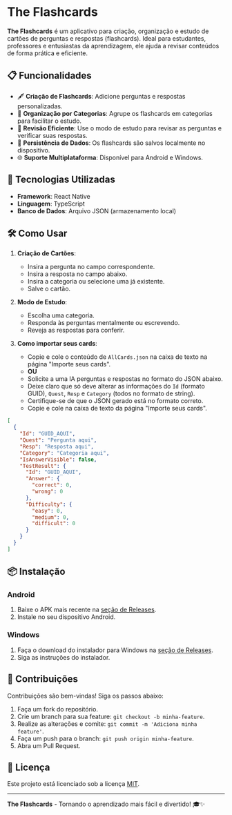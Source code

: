 ﻿# The Flashcards

**The Flashcards** é um aplicativo para criação, organização e estudo de cartões de perguntas e respostas (flashcards). Ideal para estudantes, professores e entusiastas da aprendizagem, ele ajuda a revisar conteúdos de forma prática e eficiente.

## 📋 Funcionalidades

- 🖋 **Criação de Flashcards**: Adicione perguntas e respostas personalizadas.
- 📂 **Organização por Categorias**: Agrupe os flashcards em categorias para facilitar o estudo.
- 🔄 **Revisão Eficiente**: Use o modo de estudo para revisar as perguntas e verificar suas respostas.
- 💾 **Persistência de Dados**: Os flashcards são salvos localmente no dispositivo.
- 🌐 **Suporte Multiplataforma**: Disponível para Android e Windows.

## 🚀 Tecnologias Utilizadas

- **Framework**: React Native  
- **Linguagem**: TypeScript  
- **Banco de Dados**: Arquivo JSON (armazenamento local)    

## 🛠 Como Usar

1. **Criação de Cartões**:  
   - Insira a pergunta no campo correspondente.  
   - Insira a resposta no campo abaixo.  
   - Insira a categoria ou selecione uma já existente.  
   - Salve o cartão.  

2. **Modo de Estudo**:  
   - Escolha uma categoria.  
   - Responda às perguntas mentalmente ou escrevendo.  
   - Reveja as respostas para conferir.  

3. **Como importar seus cards**:  
   - Copie e cole o conteúdo de `AllCards.json` na caixa de texto na página "Importe seus cards".  
   - **OU**  
   - Solicite a uma IA perguntas e respostas no formato do JSON abaixo.  
   - Deixe claro que só deve alterar as informações do `Id` (formato GUID), `Quest`, `Resp` e `Category` (todos no formato de string).  
   - Certifique-se de que o JSON gerado está no formato correto.  
   - Copie e cole na caixa de texto da página "Importe seus cards".  

```json
[
  {
    "Id": "GUID_AQUI",
    "Quest": "Pergunta aqui",
    "Resp": "Resposta aqui",
    "Category": "Categoria aqui",
    "IsAnswerVisible": false,
    "TestResult": {
      "Id": "GUID_AQUI",
      "Answer": {
        "correct": 0,
        "wrong": 0
      },
      "Difficulty": {
        "easy": 0,
        "medium": 0,
        "difficult": 0
      }
    }
  }
]
```

## 📦 Instalação

### Android
1. Baixe o APK mais recente na [seção de Releases](#).
2. Instale no seu dispositivo Android.

### Windows
1. Faça o download do instalador para Windows na [seção de Releases](#).
2. Siga as instruções do instalador.

## 🤝 Contribuições

Contribuições são bem-vindas! Siga os passos abaixo:  
1. Faça um fork do repositório.  
2. Crie um branch para sua feature: `git checkout -b minha-feature`.  
3. Realize as alterações e comite: `git commit -m 'Adiciona minha feature'`.  
4. Faça um push para o branch: `git push origin minha-feature`.  
5. Abra um Pull Request.  

## 📝 Licença

Este projeto está licenciado sob a licença [MIT](LICENSE).

---

**The Flashcards** - Tornando o aprendizado mais fácil e divertido! 🎓✨
